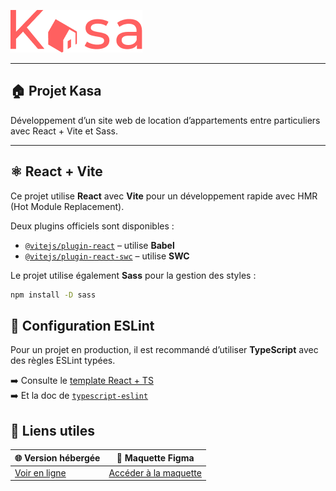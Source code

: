 ![Logo Kasa](src/assets/logo.png)

---

## 🏠 Projet Kasa
Développement d’un site web de location d’appartements entre particuliers avec React + Vite et Sass.

---

## ⚛️ React + Vite

Ce projet utilise **React** avec **Vite** pour un développement rapide avec HMR (Hot Module Replacement).

Deux plugins officiels sont disponibles :
- [`@vitejs/plugin-react`](https://github.com/vitejs/vite-plugin-react) – utilise **Babel**
- [`@vitejs/plugin-react-swc`](https://github.com/vitejs/vite-plugin-react-swc) – utilise **SWC**

Le projet utilise également **Sass** pour la gestion des styles :  
```bash
npm install -D sass
```

## 🧹 Configuration ESLint

Pour un projet en production, il est recommandé d’utiliser **TypeScript** avec des règles ESLint typées.

➡️ Consulte le [template React + TS](https://github.com/vitejs/vite/tree/main/packages/create-vite/template-react-ts)  
➡️ Et la doc de [`typescript-eslint`](https://typescript-eslint.io)

## 🔗 Liens utiles

| 🌐 **Version hébergée**                        | 🎨 **Maquette Figma**                              |
|-----------------------------------------------|--------------------------------------------------|
| [Voir en ligne](https://oxmada.github.io/Kasa/) | [Accéder à la maquette](www.figma.com/design/2BZEoBhyxt5IwZgRn0wGsL/Kasa_FR?t=derfAm5ZoRAz5Pwr-0) |

